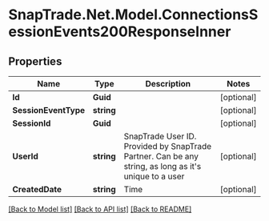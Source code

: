 # SnapTrade.Net.Model.ConnectionsSessionEvents200ResponseInner

## Properties

Name | Type | Description | Notes
------------ | ------------- | ------------- | -------------
**Id** | **Guid** |  | [optional] 
**SessionEventType** | **string** |  | [optional] 
**SessionId** | **Guid** |  | [optional] 
**UserId** | **string** | SnapTrade User ID. Provided by SnapTrade Partner. Can be any string, as long as it&#39;s unique to a user | [optional] 
**CreatedDate** | **string** | Time | [optional] 

[[Back to Model list]](../README.md#documentation-for-models) [[Back to API list]](../README.md#documentation-for-api-endpoints) [[Back to README]](../README.md)

